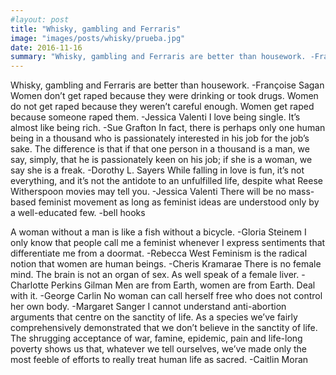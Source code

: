 ```yaml
---
#layout: post
title: "Whisky, gambling and Ferraris"
image: "images/posts/whisky/prueba.jpg"
date: 2016-11-16
summary: "Whisky, gambling and Ferraris are better than housework. -Françoise Sagan Women don’t get raped because they were drinking or took drugs. Women do not get raped because they weren’t careful enough. Women get raped because someone raped them. -Jessica Valenti"
---
```


Whisky, gambling and Ferraris are better than housework. -Françoise Sagan Women don’t get raped because they were drinking or took drugs. Women do not get raped because they weren’t careful enough. Women get raped because someone raped them. -Jessica Valenti I love being single. It’s almost like being rich. -Sue Grafton In fact, there is perhaps only one human being in a thousand who is passionately interested in his job for the job’s sake. The difference is that if that one person in a thousand is a man, we say, simply, that he is passionately keen on his job; if she is a woman, we say she is a freak. -Dorothy L. Sayers While falling in love is fun, it’s not everything, and it’s not the antidote to an unfulfilled life, despite what Reese Witherspoon movies may tell you. -Jessica Valenti There will be no mass-based feminist movement as long as feminist ideas are understood only by a well-educated few. -bell hooks

A woman without a man is like a fish without a bicycle. -Gloria Steinem I only know that people call me a feminist whenever I express sentiments that differentiate me from a doormat. -Rebecca West Feminism is the radical notion that women are human beings. -Cheris Kramarae There is no female mind. The brain is not an organ of sex. As well speak of a female liver. -Charlotte Perkins Gilman Men are from Earth, women are from Earth. Deal with it. -George Carlin No woman can call herself free who does not control her own body. -Margaret Sanger I cannot understand anti-abortion arguments that centre on the sanctity of life. As a species we’ve fairly comprehensively demonstrated that we don’t believe in the sanctity of life. The shrugging acceptance of war, famine, epidemic, pain and life-long poverty shows us that, whatever we tell ourselves, we’ve made only the most feeble of efforts to really treat human life as sacred. -Caitlin Moran
